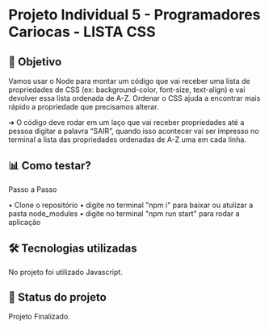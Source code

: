 <h1>Projeto Individual 5 - Programadores Cariocas - LISTA CSS</h1>

<h2>🎯 Objetivo</h2>
Vamos usar o Node para montar um código que vai receber uma lista de propriedades de CSS (ex: background-color, font-size, text-align) e vai devolver essa lista ordenada de A-Z. Ordenar o CSS ajuda a encontrar mais rápido a propriedade que precisamos alterar.

➔ O código deve rodar em um laço que vai receber propriedades até a pessoa digitar a palavra “SAIR”, quando isso acontecer vai ser impresso no terminal a lista das propriedades ordenadas de A-Z uma em cada linha.

<h2>📊 Como testar?</h2>
Passo a Passo

 • Clone o repositório</h2>
 • digite no terminal "npm i" para baixar ou atulizar a pasta node_modules
• digite no terminal "npm run start" para rodar a aplicação

<h2>🛠️ Tecnologias utilizadas</h2>
No projeto foi utilizado Javascript.

<h2>📄 Status do projeto</h2>
Projeto Finalizado.
